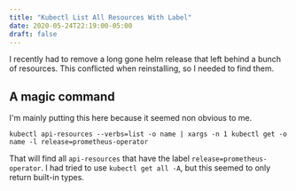 ```yaml
---
title: "Kubectl List All Resources With Label"
date: 2020-05-24T22:19:00-05:00
draft: false
---
```


I recently had to remove a long gone helm release that left behind a bunch of resources. This conflicted when reinstalling, so I needed to find them.

<!--more-->

## A magic command
I'm mainly putting this here because it seemed non obvious to me.

```
kubectl api-resources --verbs=list -o name | xargs -n 1 kubectl get -o name -l release=prometheus-operator
```

That will find all `api-resources` that have the label `release=prometheus-operator`. I had tried to use `kubectl get all -A`, but this seemed to only return built-in types.